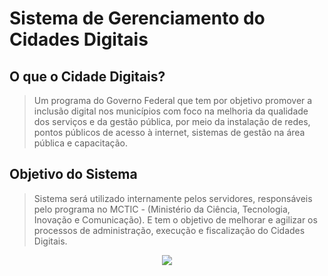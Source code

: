 # Sistema de Gerenciamento do Cidades Digitais

## O que o Cidade Digitais?

> Um programa do Governo Federal que tem por objetivo promover a inclusão digital nos municípios com foco
na melhoria da qualidade dos serviços e da gestão pública, por meio da instalação de redes, pontos públicos
de acesso à internet, sistemas de gestão na área pública e capacitação.

## Objetivo do Sistema

> Sistema será utilizado internamente pelos servidores, responsáveis pelo programa no
MCTIC - (Ministério da Ciência, Tecnologia, Inovação e Comunicação). E tem o objetivo de melhorar
e agilizar os processos de administração, execução e fiscalização do Cidades Digitais. 

<p align="center">
  <img src="http://www.mctic.gov.br/mctic/export/sites/institucional/arquivos/pictogramas/logo_mctic_horizontal_cor_gradiente_OLD.jpg">
</p>


